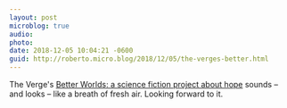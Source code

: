 ```yaml
---
layout: post
microblog: true
audio: 
photo: 
date: 2018-12-05 10:04:21 -0600
guid: http://roberto.micro.blog/2018/12/05/the-verges-better.html
---
```

The Verge's [Better Worlds: a science fiction project about hope](https://www.theverge.com/2018/12/5/18055980/better-worlds-science-fiction-short-stories-video) sounds – and looks – like a breath of fresh air. Looking forward to it. 
